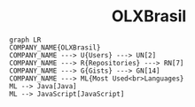 <h1 align="center">OLXBrasil</h1>

```mermaid
graph LR
COMPANY_NAME{OLXBrasil}
COMPANY_NAME ---> U{Users} ---> UN[2]
COMPANY_NAME ---> R{Repositories} ---> RN[7]
COMPANY_NAME ---> G{Gists} ---> GN[14]
COMPANY_NAME ---> ML{Most Used<br>Languages}
ML --> Java[Java]
ML --> JavaScript[JavaScript]
```
